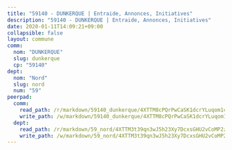 ```yaml
---
title: "59140 - DUNKERQUE | Entraide, Annonces, Initiatives"
description: "59140 - DUNKERQUE | Entraide, Annonces, Initiatives"
date: 2020-01-11T14:09:21+09:00
collapsible: false
layout: commune
comm:
  nom: "DUNKERQUE"
  slug: dunkerque
  cp: "59140"
dept:
  nom: "Nord"
  slug: nord
  num: "59"
peerpad:
  comm:
    read_path: /r/markdown/59140_dunkerque/4XTTM8cPQrPwCaSK1dcrYLuqom1cB3Dzq83MsPGZAmiBcqKi5
    write_path: /w/markdown/59140_dunkerque/4XTTM8cPQrPwCaSK1dcrYLuqom1cB3Dzq83MsPGZAmiBcqKi5-K3TgTd61a3EgL8PsJXrgJ7Ve6eJ7qfy45eoNtmiuyu8uvHMWSSN9VuPxwRLbkQ9fHqic5xpjSAayDdDDwXkDXnXdeH55dqyd5wdvZ4rFbsmJQGssrHWB5Rv4tFQ3Ej9CTUa1PEiR
  dept:
    read_path: /r/markdown/59_nord/4XTTM3t39qn3wJ5h23Xy7DcxsGHU2vCoMP2z3iS4TUn3TrtdJ
    write_path: /w/markdown/59_nord/4XTTM3t39qn3wJ5h23Xy7DcxsGHU2vCoMP2z3iS4TUn3TrtdJ-K3TgTuZGkuZqXfr6fpmH7pGsMT6ndvZQMyRDze5QBt7XScLWHoBi246kLoDKpTH2Yo4f3AFSSJqGc2ozvNww7qPLqsDjpvahxCbQ6F5znbfjp6kVgaDcTYc9LyhwSfYuCevnvZUQ
---
```


